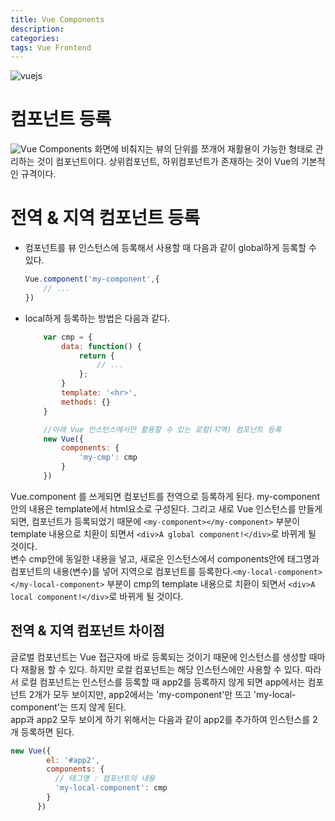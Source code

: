 ```yaml
---
title: Vue Components
description: 
categories: 
tags: Vue Frontend
---
```


![vuejs](https://i.ytimg.com/vi/DsuTwV0jwaY/maxresdefault.jpg)

# 컴포넌트 등록

![Vue Components](https://kr.vuejs.org/images/components.png)
화면에 비춰지는 뷰의 단위를 쪼개어 재활용이 가능한 형태로 관리하는 것이 컴포넌트이다. 상위컴포넌트, 하위컴포넌트가 존재하는 것이 Vue의 기본적인 규격이다.

# 전역 & 지역 컴포넌트 등록

* 컴포넌트를 뷰 인스턴스에 등록해서 사용할 때 다음과 같이 global하게 등록할 수 있다.
    ```javascript
    Vue.component('my-component',{
        // ...
    })
    ```
* local하게 등록하는 방법은 다음과 같다.
    ```javascript
        var cmp = {
            data: function() {
                return {
                    // ...
                };
            }
            template: '<hr>',
            methods: {}
        }

        //아래 Vue 인스턴스에서만 활용할 수 있는 로컬(지역) 컴포넌트 등록
        new Vue({
            components: {
                'my-cmp': cmp
            }
        })
    ```

<script src="https://gist.github.com/groovypark/b642e5dc8c17d85e660baea34627eccb.js"></script>

Vue.component 를 쓰게되면 컴포넌트를 전역으로 등록하게 된다. my-component안의 내용은 template에서 html요소로 구성된다. 그리고 새로 Vue 인스턴스를 만들게 되면, 컴포넌트가 등록되었기 때문에 `<my-component></my-component>` 부분이 template 내용으로 치환이 되면서 `<div>A global component!</div>`로 바뀌게 될 것이다.<br/>
변수 cmp안에 동일한 내용을 넣고, 새로운 인스턴스에서 components안에 태그명과 컴포넌트의 내용(변수)를 넣어 지역으로 컴포넌트를 등록한다.`<my-local-component></my-local-component>` 부분이 cmp의 template 내용으로 치환이 되면서 `<div>A local component!</div>`로 바뀌게 될 것이다.<br/>

## 전역 & 지역 컴포넌트 차이점

글로벌 컴포넌트는 Vue 접근자에 바로 등록되는 것이기 때문에 인스턴스를 생성할 때마다 재활용 할 수 있다. 하지만 로컬 컴포넌트는 해당 인스턴스에만 사용할 수 있다. 따라서 로컬 컴포넌트는 인스턴스를 등록할 때 app2를 등록하지 않게 되면 app에서는 컴포넌트 2개가 모두 보이지만, app2에서는 'my-component'만 뜨고 'my-local-component'는 뜨지 않게 된다.<br/>
app과 app2 모두 보이게 하기 위해서는 다음과 같이 app2를 추가하여 인스턴스를 2개 등록하면 된다.

```javascript
new Vue({
        el: '#app2',
        components: {
          // 태그명 : 컴포넌트의 내용
          'my-local-component': cmp
        }
      })
```